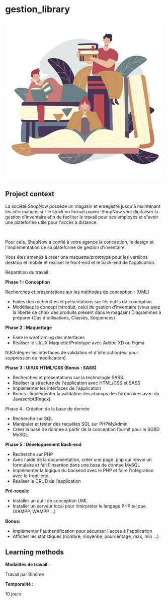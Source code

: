 # gestion_library

<div style="display=flex;flex-diretion:row;justify-content: center; align-items: center" ><img src="assets/thumb_signin.svg"></img></div>

<div class="sc-7lcum6-0 edCusw"><h2 class="ekeyz-0 dPTSJD">Project context</h2><div><div><p class="ekeyz-0 jasXoh">La société ShopNow possède un magasin et enregistre jusqu'à maintenant les informations sur le stock en format papier. ShopNow veut digitaliser la gestion d'inventaire afin de faciliter le travail pour ses employés et d'avoir une plateforme utile pour l'accès à distance.</p>
<p class="ekeyz-0 jasXoh">​</p>
<p class="ekeyz-0 jasXoh">Pour cela, ShopNow a confié à votre agence la conception, le design et l'implémentation de sa plateforme de gestion d'inventaire.</p>
<p class="ekeyz-0 jasXoh">Vous êtes amenés à créer une maquette/prototype pour les versions desktop et mobile et réaliser le front-end et le back-end de l'application.</p>
<p class="ekeyz-0 jasXoh">Répartition du travail :</p>
<p class="ekeyz-0 dPTSJD"><b>Phase 1 : Conception</b></p>
<p class="ekeyz-0 jasXoh">Recherches et présentations sur les méthodes de conception : (UML)</p>
<ul class="ekeyz-0 kxmj7s-0 jWuork ccbvZr">
<li>Faites des recherches et présentations sur les outils de conception</li>
<li>Modélisez le concept introduit, celui de gestion d'inventaire (vous avez la liberté de choix des produits présent dans le magasin) Diagrammes à préparer (Cas d'utilisations, Classes, Séquences)</li>
</ul>
<p class="ekeyz-0 dPTSJD"><b>Phase 2 : Maquettage</b></p>
<ul class="ekeyz-0 kxmj7s-0 jWuork ccbvZr">
<li>Faire le wireframing des interfaces</li>
<li>Réaliser le UI/UX Maquette/Prototype avec Adobe XD ou Figma</li>
</ul>
<p class="ekeyz-0 jasXoh">N.B:Intégrer les interfaces de validation et d'interaction(ex: pour suppression ou modification)</p>
<p class="ekeyz-0 dPTSJD"><b>Phase 3 : UI/UX HTML/CSS (Bonus : SASS)</b></p>
<ul class="ekeyz-0 kxmj7s-0 jWuork ccbvZr">
<li>Recherches et présentations sur la technologie SASS.</li>
<li>Réaliser la structure de l'application avec HTML/CSS et SASS</li>
<li>Implémenter les interfaces de l'application</li>
<li>Bonus : Implémenter la validation des champs des formulaires avec du Javascript(Regex)</li>
</ul>
<p class="ekeyz-0 dPTSJD">Phase 4 : Création de la base de donnée</p>
<ul class="ekeyz-0 kxmj7s-0 jWuork ccbvZr">
<li>Recherche sur SQL</li>
<li>Manipuler et tester des requêtes SQL sur PHPMyAdmin</li>
<li>Créer la base de donnée à partir de la conception fournit pour le SGBD MySQL.</li>
</ul>
<p class="ekeyz-0 dPTSJD"><b>Phase 5 : Développement Back-end</b></p>
<ul class="ekeyz-0 kxmj7s-0 jWuork ccbvZr">
<li>Recherche sur PHP</li>
<li>Avec l'aide de la documentation, créer une page .php qui renvoi un formulaire et fait l'insertion dans une base de donnée MySQL</li>
<li>Implémenter la logique du backend avec le PHP et faire l'intégration avec le front-end.</li>
<li>Réaliser le CRUD de l'application</li>
</ul>
<p class="ekeyz-0 dPTSJD"><b>Pré-requis:</b></p>
<ul class="ekeyz-0 kxmj7s-0 jWuork ccbvZr">
<li>Installer un outil de conception UML</li>
<li>Installer un serveur local pour intérpréter le langage PHP tel que (XAMPP, WAMPP ...)</li>
</ul>
<p class="ekeyz-0 dPTSJD"><b>Bonus:</b></p>
<ul class="ekeyz-0 kxmj7s-0 jWuork ccbvZr">
<li>Implémenter l'authentification pour sécuriser l'accès à l'application</li>
<li>Afficher les statistiques (nombre, moyenne, pourcentage, max, min ...)</li>
</ul>
</div></div></div>

<div class="sc-7lcum6-0 edCusw"><h2 class="ekeyz-0 dPTSJD">Learning methods</h2><div><div><p class="ekeyz-0 jasXoh"><b>Modalités de travail :</b></p>
<p class="ekeyz-0 jasXoh">Travail par Binôme</p>
<p class="ekeyz-0 jasXoh"><b>Temporalité :</b></p>
<p class="ekeyz-0 jasXoh">10 jours</p>
</div></div></div>
